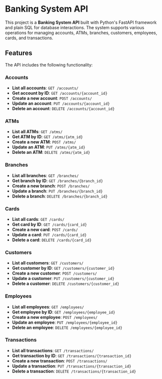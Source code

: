 # Banking System API

This project is a **Banking System API** built with Python's FastAPI framework and plain SQL for database interactions. The system supports various operations for managing accounts, ATMs, branches, customers, employees, cards, and transactions.

## Features

The API includes the following functionality:

### Accounts
- **List all accounts**: `GET /accounts/`
- **Get account by ID**: `GET /accounts/{account_id}`
- **Create a new account**: `POST /accounts/`
- **Update an account**: `PUT /accounts/{account_id}`
- **Delete an account**: `DELETE /accounts/{account_id}`

### ATMs
- **List all ATMs**: `GET /atms/`
- **Get ATM by ID**: `GET /atms/{atm_id}`
- **Create a new ATM**: `POST /atms/`
- **Update an ATM**: `PUT /atms/{atm_id}`
- **Delete an ATM**: `DELETE /atms/{atm_id}`

### Branches
- **List all branches**: `GET /branches/`
- **Get branch by ID**: `GET /branches/{branch_id}`
- **Create a new branch**: `POST /branches/`
- **Update a branch**: `PUT /branches/{branch_id}`
- **Delete a branch**: `DELETE /branches/{branch_id}`

### Cards
- **List all cards**: `GET /cards/`
- **Get card by ID**: `GET /cards/{card_id}`
- **Create a new card**: `POST /cards/`
- **Update a card**: `PUT /cards/{card_id}`
- **Delete a card**: `DELETE /cards/{card_id}`

### Customers
- **List all customers**: `GET /customers/`
- **Get customer by ID**: `GET /customers/{customer_id}`
- **Create a new customer**: `POST /customers/`
- **Update a customer**: `PUT /customers/{customer_id}`
- **Delete a customer**: `DELETE /customers/{customer_id}`

### Employees
- **List all employees**: `GET /employees/`
- **Get employee by ID**: `GET /employees/{employee_id}`
- **Create a new employee**: `POST /employees/`
- **Update an employee**: `PUT /employees/{employee_id}`
- **Delete an employee**: `DELETE /employees/{employee_id}`

### Transactions
- **List all transactions**: `GET /transactions/`
- **Get transaction by ID**: `GET /transactions/{transaction_id}`
- **Create a new transaction**: `POST /transactions/`
- **Update a transaction**: `PUT /transactions/{transaction_id}`
- **Delete a transaction**: `DELETE /transactions/{transaction_id}`

